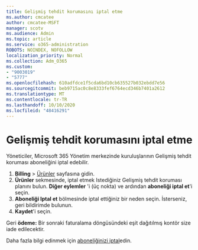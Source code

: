 ```yaml
---
title: Gelişmiş tehdit korumasını iptal etme
ms.author: cmcatee
author: cmcatee-MSFT
manager: scotv
ms.audience: Admin
ms.topic: article
ms.service: o365-administration
ROBOTS: NOINDEX, NOFOLLOW
localization_priority: Normal
ms.collection: Adm_O365
ms.custom:
- "9003019"
- "5777"
ms.openlocfilehash: 610adfdce1f5cda6bd10cb635527b032ebdd7e56
ms.sourcegitcommit: beb9715ac0c8e8333fef6764ecd346b7401a2612
ms.translationtype: MT
ms.contentlocale: tr-TR
ms.lasthandoff: 10/10/2020
ms.locfileid: "48416291"
---
```

# <a name="cancel-advanced-threat-protection"></a>Gelişmiş tehdit korumasını iptal etme

Yöneticiler, Microsoft 365 Yönetim merkezinde kuruluşlarının Gelişmiş tehdit koruması aboneliğini iptal edebilir.

1. **Billing**  >  [Ürünler](https://go.microsoft.com/fwlink/p/?linkid=842054) sayfasına gidin.
2. **Ürünler** sekmesinde, iptal etmek Istediğiniz Gelişmiş tehdit koruması planını bulun. **Diğer eylemler** 'i (üç nokta) ve ardından **aboneliği iptal et**'i seçin.
3. **Aboneliği Iptal et** bölmesinde iptal ettiğiniz bir neden seçin. İsterseniz, geri bildirimde bulunun.
4. **Kaydet**'i seçin.

Geri **ödeme:** Bir sonraki faturalama döngüsündeki eşit dağıtılmış kontör size iade edilecektir.

Daha fazla bilgi edinmek için [aboneliğinizi iptal](https://docs.microsoft.com/microsoft-365/commerce/subscriptions/cancel-your-subscription)edin.
